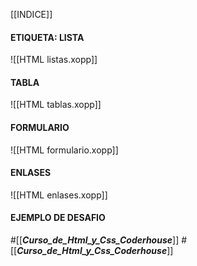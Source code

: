 [[INDICE]]
#### ETIQUETA: LISTA 
![[HTML listas.xopp]]
#### TABLA
![[HTML tablas.xopp]]
#### FORMULARIO
![[HTML formulario.xopp]]
#### ENLASES
 ![[HTML enlases.xopp]]
#### EJEMPLO DE DESAFIO
 
















#[[___Curso_de_Html_y_Css_Coderhouse___]]
#[[___Curso_de_Html_y_Css_Coderhouse___]]